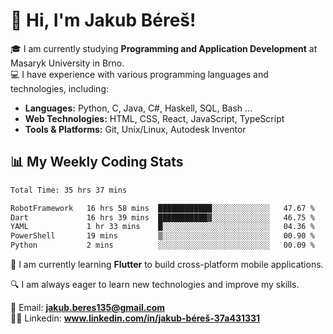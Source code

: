 # 👋 Hi, I'm Jakub Béreš!

🎓 I am currently studying **Programming and Application Development** at Masaryk University in Brno.  
💻 I have experience with various programming languages and technologies, including:  
   - **Languages:** Python, C, Java, C#, Haskell, SQL, Bash ...  
   - **Web Technologies:** HTML, CSS, React, JavaScript, TypeScript  
   - **Tools & Platforms:** Git, Unix/Linux, Autodesk Inventor

## 📊 My Weekly Coding Stats
<!--START_SECTION:waka-->

```txt
Total Time: 35 hrs 37 mins

RobotFramework   16 hrs 58 mins  ████████████░░░░░░░░░░░░░   47.67 %
Dart             16 hrs 39 mins  ███████████▓░░░░░░░░░░░░░   46.75 %
YAML             1 hr 33 mins    █░░░░░░░░░░░░░░░░░░░░░░░░   04.36 %
PowerShell       19 mins         ▒░░░░░░░░░░░░░░░░░░░░░░░░   00.90 %
Python           2 mins          ░░░░░░░░░░░░░░░░░░░░░░░░░   00.09 %
```

<!--END_SECTION:waka-->

🚀 I am currently learning **Flutter** to build cross-platform mobile applications.  

🔍 I am always eager to learn new technologies and improve my skills.  

📩 Email:        **jakub.beres135@gmail.com**  
🧑‍💻 Linkedin:     **www.linkedin.com/in/jakub-béreš-37a431331**


